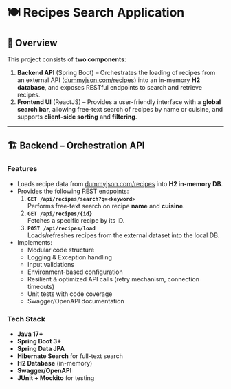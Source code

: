 # 🍽️ Recipes Search Application

## 📌 Overview
This project consists of **two components**:

1. **Backend API** (Spring Boot) – Orchestrates the loading of recipes from an external API ([dummyjson.com/recipes](https://dummyjson.com/recipes)) into an in-memory **H2 database**, and exposes RESTful endpoints to search and retrieve recipes.
2. **Frontend UI** (ReactJS) – Provides a user-friendly interface with a **global search bar**, allowing free-text search of recipes by name or cuisine, and supports **client-side sorting** and **filtering**.

---

## 🏗️ Backend – Orchestration API

### Features
- Loads recipe data from [dummyjson.com/recipes](https://dummyjson.com/recipes) into **H2 in-memory DB**.
- Provides the following REST endpoints:
  1. **`GET /api/recipes/search?q=<keyword>`**  
     Performs free-text search on recipe **name** and **cuisine**.
  2. **`GET /api/recipes/{id}`**  
     Fetches a specific recipe by its ID.
  3. **`POST /api/recipes/load`**  
     Loads/refreshes recipes from the external dataset into the local DB.
- Implements:
  - Modular code structure
  - Logging & Exception handling
  - Input validations
  - Environment-based configuration
  - Resilient & optimized API calls (retry mechanism, connection timeouts)
  - Unit tests with code coverage
  - Swagger/OpenAPI documentation

### Tech Stack
- **Java 17+**
- **Spring Boot 3+**
- **Spring Data JPA**
- **Hibernate Search** for full-text search
- **H2 Database** (in-memory)
- **Swagger/OpenAPI**
- **JUnit + Mockito** for testing

